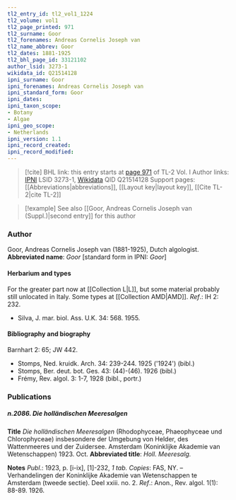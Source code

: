```yaml
---
tl2_entry_id: tl2_vol1_1224
tl2_volume: vol1
tl2_page_printed: 971
tl2_surname: Goor
tl2_forenames: Andreas Cornelis Joseph van
tl2_name_abbrev: Goor
tl2_dates: 1881-1925
tl2_bhl_page_id: 33121102
author_lsid: 3273-1
wikidata_id: Q21514128
ipni_surname: Goor
ipni_forenames: Andreas Cornelis Joseph van
ipni_standard_form: Goor
ipni_dates: 
ipni_taxon_scope: 
- Botany
- Algae
ipni_geo_scope: 
- Netherlands
ipni_version: 1.1
ipni_record_created: 
ipni_record_modified:
---
```


> [!cite] BHL link: this entry starts at [page 971](https://www.biodiversitylibrary.org/page/33121102) of TL-2 Vol. I
> Author links: [IPNI](https://www.ipni.org/a/3273-1) LSID 3273-1, [Wikidata](https://www.wikidata.org/wiki/Q21514128) QID Q21514128
> Support pages: [[Abbreviations|abbreviations]], [[Layout key|layout key]], [[Cite TL-2|cite TL-2]]

> [!example] See also [[Goor, Andreas Cornelis Joseph van (Suppl.)|second entry]] for this author

### Author

Goor, Andreas Cornelis Joseph van (1881-1925), Dutch algologist. 
**Abbreviated name**: *Goor* \[standard form in IPNI: *Goor*\]

#### Herbarium and types

For the greater part now at [[Collection L|L]], but some material probably still unlocated in Italy. Some types at [[Collection AMD|AMD]].
*Ref*.: IH 2: 232.
- Silva, J. mar. biol. Ass. U.K. 34: 568. 1955.

#### Bibliography and biography

Barnhart 2: 65; JW 442.
- Stomps, Ned. kruidk. Arch. 34: 239-244. 1925 ('1924') (bibl.)
- Stomps, Ber. deut. bot. Ges. 43: (44)-(46). 1926 (bibl.)
- Frémy, Rev. algol. 3: 1-7, 1928 (bibl., portr.)

### Publications

##### n.2086. Die holländischen Meeresalgen

**Title**
*Die holländischen Meeresalgen* (Rhodophyceae, Phaeophyceae und Chlorophyceae) insbesondere der Umgebung von Helder, des Wattenmeeres und der Zuidersee. Amsterdam (Koninklijke Akademie van Wetenschappen) 1923. Oct.
**Abbreviated title**: *Holl. Meeresalg.*

**Notes**
*Publ*.: 1923, p. \[i-ix\], \[1\]-232, *1 tab. Copies*: FAS, NY. – Verhandelingen der Koninklijke Akademie van Wetenschappen te Amsterdam (tweede sectie). Deel xxiii. no. 2.
*Ref*.: Anon., Rev. algol. 1(1): 88-89. 1926.

